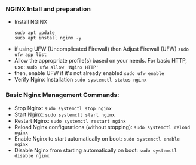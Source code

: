 ### NGINX Intall and preparation
- Install NGINX
  ```
  sudo apt update
  sudo apt install nginx -y
  ```
- if using UFW (Uncomplicated Firewall) then Adjust Firewall (UFW)
  ```sudo ufw app list```
- Allow the appropriate profile(s) based on your needs. For basic HTTP, use:
  ```sudo ufw allow 'Nginx HTTP'```
- then, enable UFW if it's not already enabled
  ```sudo ufw enable```
- Verify Nginx Installation
  ```sudo systemctl status nginx```
### Basic Nginx Management Commands:
- Stop Nginx: ```sudo systemctl stop nginx```
- Start Nginx: ```sudo systemctl start nginx```
- Restart Nginx: ```sudo systemctl restart nginx```
- Reload Nginx configurations (without stopping): ```sudo systemctl reload nginx```
- Enable Nginx to start automatically on boot: ```sudo systemctl enable nginx```
- Disable Nginx from starting automatically on boot: ```sudo systemctl disable nginx```
